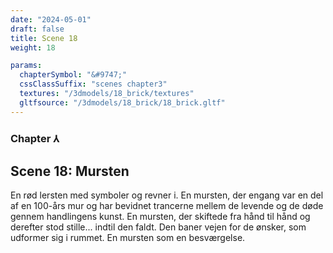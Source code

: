 ```yaml
---
date: "2024-05-01"
draft: false
title: Scene 18
weight: 18

params:
  chapterSymbol: "&#9747;"
  cssClassSuffix: "scenes chapter3"
  textures: "/3dmodels/18_brick/textures"
  gltfsource: "/3dmodels/18_brick/18_brick.gltf"
---
```

### Chapter &#8516;
## Scene 18: Mursten
<canvas id="c"></canvas>

En rød lersten med symboler og revner i. En mursten, der engang var en del af en 100-års mur og har bevidnet trancerne mellem de levende og de døde gennem handlingens kunst. En mursten, der skiftede fra hånd til hånd og derefter stod stille... indtil den faldt. Den baner vejen for de ønsker, som udformer sig i rummet. En mursten som en besværgelse.
